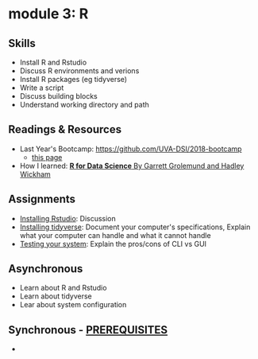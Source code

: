 # module 3: R

## Skills
* Install R and Rstudio
* Discuss R environments and verions 
* Install R packages (eg tidyverse)
* Write a script
* Discuss building blocks
* Understand working directory and path


## Readings & Resources
* Last Year's Bootcamp: https://github.com/UVA-DSI/2018-bootcamp
  * [this page](https://github.com/UVA-DSI/2018-bootcamp/tree/master/R)
* How I learned: [**R for Data Science** By Garrett Grolemund and Hadley Wickham](https://r4ds.had.co.nz/) 

## Assignments
* [Installing Rstudio](https://github.com/UVA-DSI/online-bootcamp/blob/master/module-1-How-Computers-Work/assignment-1-discussion.md): Discussion
* [Installing tidyverse](https://github.com/UVA-DSI/online-bootcamp/blob/master/module-1-How-Computers-Work/assignment-2-hardware-and-scales.md): Document your computer's specifications, Explain what your computer can handle and what it cannot handle
* [Testing your system](https://github.com/UVA-DSI/online-bootcamp/blob/master/module-1-How-Computers-Work/assignment-3-shells.md): Explain the pros/cons of CLI vs GUI

## Asynchronous
* Learn about R and Rstudio
* Learn about tidyverse
* Lear about system configuration

## Synchronous - [PREREQUISITES](https://github.com/UVA-DSI/online-bootcamp/blob/master/module-1-How-Computers-Work/live-session.md)
* 
